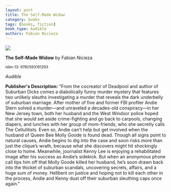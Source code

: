 ```yaml
---
layout: post
title: The Self-Made Widow
category: books
tags: [books, fiction]
book_type: Audible
authors: Fabian Nicieza
---
```


<img src="http://books.google.com/books/content?id=AKZPEAAAQBAJ&printsec=frontcover&img=1&zoom=1&edge=curl&source=gbs_api"/>

**The Self-Made Widow** by Fabian Nicieza

<sup>isbn-13: 9780593191293</sup>

*Audible*

**Publisher's Description:**
"From the cocreator of Deadpool and author of Suburban Dicks comes a
diabolically funny murder mystery that features two unlikely sleuths
investigating a murder that reveals the dark underbelly of suburban
marriage. After mother of five and former FBI profiler Andie Stern solved a
murder—and unraveled a decades-old conspiracy—in her New Jersey town, both
her husband and the West Windsor police hoped that she would set aside
crime-fighting and go back to carpools, changing diapers, and lunches with
her group of mom-friends, who she secretly calls The Cellulitists. Even so,
Andie can’t help but get involved when the husband of Queen Bee Molly Goode
is found dead. Though all signs point to natural causes, Andie begins to
dig into the case and soon risks more than just the clique’s wrath, because
what she discovers might hit shockingly close to home. Meanwhile,
journalist Kenny Lee is enjoying a rehabilitated image after his success as
Andie’s sidekick. But when an anonymous phone call tips him off that Molly
Goode killed her husband, he’s soon drawn back into the thicket of suburban
scandals, uncovering secrets, affairs, and a huge sum of money. Hellbent on
justice and hoping not to kill each other in the process, Andie and Kenny
dust off their suburban sleuthing caps once again."